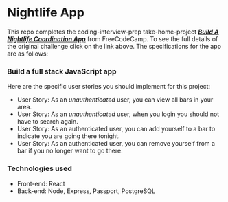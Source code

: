 # Nightlife App

This repo completes the coding-interview-prep take-home-project [**_Build A Nightlife Coordination App_**](https://www.freecodecamp.org/learn/coding-interview-prep/take-home-projects/build-a-nightlife-coordination-app) from FreeCodeCamp. To see the full details of the original challenge click on the link above. The specifications for the app are as follows:

### Build a full stack JavaScript app

Here are the specific user stories you should implement for this project:

- User Story: As an _unauthenticated_ user, you can view all bars in your area.
- User Story: As an _unauthenticated_ user, when you login you should not have to search again.
- User Story: As an authenticated user, you can add yourself to a bar to indicate you are going there tonight.
- User Story: As an authenticated user, you can remove yourself from a bar if you no longer want to go there.

### Technologies used

- Front-end: React
- Back-end: Node, Express, Passport, PostgreSQL
